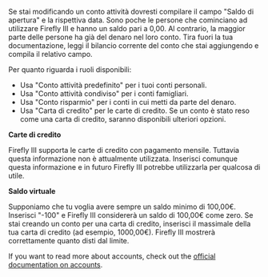 Se stai modificando un conto attività dovresti compilare il campo "Saldo di apertura" e la rispettiva data. Sono poche le persone che cominciano ad utilizzare Firefly III e hanno un saldo pari a 0,00. Al contrario, la maggior parte delle persone ha già del denaro nel loro conto. Tira fuori la tua documentazione, leggi il bilancio corrente del conto che stai aggiungendo e compila il relativo campo.

Per quanto riguarda i ruoli disponibili:

- Usa "Conto attività predefinito" per i tuoi conti personali.
- Usa "Conto attività condiviso" per i conti famigliari.
- Usa "Conto risparmio" per i conti in cui metti da parte del denaro.
- Usa "Carta di credito" per le carte di credito. Se un conto è stato reso come una carta di credito, saranno disponibili ulteriori opzioni.

**Carte di credito**

Firefly III supporta le carte di credito con pagamento mensile. Tuttavia questa informazione non è attualmente utilizzata. Inserisci comunque questa informazione e in futuro Firefly III potrebbe utilizzarla per qualcosa di utile.

**Saldo virtuale**

Supponiamo che tu voglia avere sempre un saldo minimo di 100,00€. Inserisci "-100" e Firefly III considererà un saldo di 100,00€ come zero. Se stai creando un conto per una carta di credito, inserisci il massimale della tua carta di credito (ad esempio, 1000,00€). Firefly III mostrerà correttamente quanto disti dal limite.

If you want to read more about accounts, check out the [official documentation on accounts](https://firefly-iii.readthedocs.io/en/latest/concepts/accounts.html).